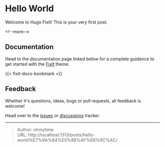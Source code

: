 # Hello World


Welcome to Hugo FixIt! This is your very first post.

&lt;!--more--&gt;

## Documentation

Head to the documentation page linked below for a complete guidence to get started with the [FixIt](https://github.com/hugo-fixit/FixIt) theme.

{{&lt; fixit-docs-bookmark &gt;}}

## Feedback

Whether it&#39;s questions, ideas, bugs or pull requests, all feedback is welcome!

Head over to the [issues](https://github.com/hugo-fixit/FixIt/issues) or [discussions](https://github.com/hugo-fixit/FixIt/discussions) tracker.


---

> Author: ohmytime  
> URL: http://localhost:1313/posts/hello-world%E7%9A%84%E5%89%AF%E6%9C%AC/  

